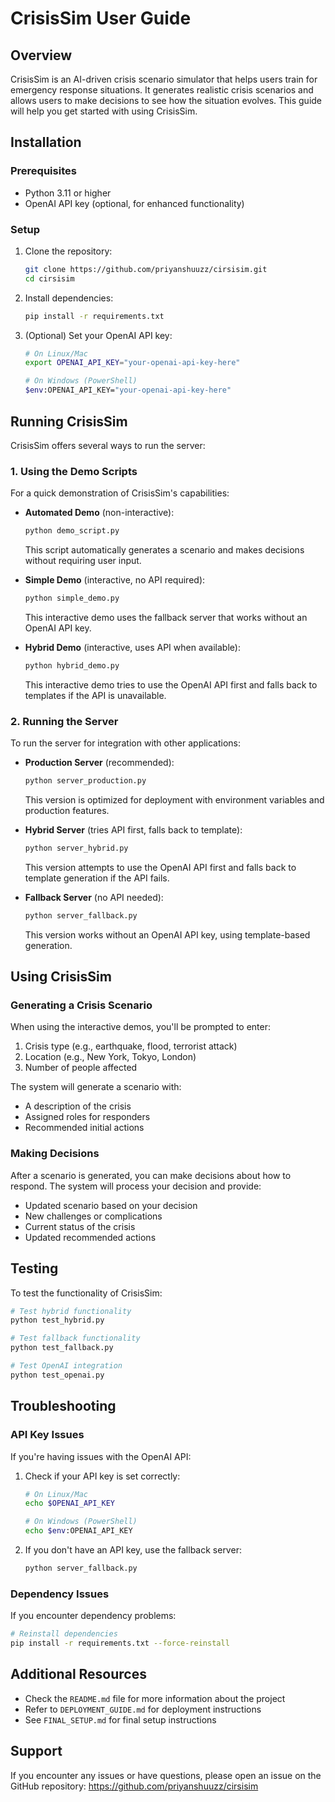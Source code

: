 # CrisisSim User Guide

## Overview

CrisisSim is an AI-driven crisis scenario simulator that helps users train for emergency response situations. It generates realistic crisis scenarios and allows users to make decisions to see how the situation evolves. This guide will help you get started with using CrisisSim.

## Installation

### Prerequisites
- Python 3.11 or higher
- OpenAI API key (optional, for enhanced functionality)

### Setup

1. Clone the repository:
   ```bash
   git clone https://github.com/priyanshuuzz/cirsisim.git
   cd cirsisim
   ```

2. Install dependencies:
   ```bash
   pip install -r requirements.txt
   ```

3. (Optional) Set your OpenAI API key:
   ```bash
   # On Linux/Mac
   export OPENAI_API_KEY="your-openai-api-key-here"
   
   # On Windows (PowerShell)
   $env:OPENAI_API_KEY="your-openai-api-key-here"
   ```

## Running CrisisSim

CrisisSim offers several ways to run the server:

### 1. Using the Demo Scripts

For a quick demonstration of CrisisSim's capabilities:

- **Automated Demo** (non-interactive):
  ```bash
  python demo_script.py
  ```
  This script automatically generates a scenario and makes decisions without requiring user input.

- **Simple Demo** (interactive, no API required):
  ```bash
  python simple_demo.py
  ```
  This interactive demo uses the fallback server that works without an OpenAI API key.

- **Hybrid Demo** (interactive, uses API when available):
  ```bash
  python hybrid_demo.py
  ```
  This interactive demo tries to use the OpenAI API first and falls back to templates if the API is unavailable.

### 2. Running the Server

To run the server for integration with other applications:

- **Production Server** (recommended):
  ```bash
  python server_production.py
  ```
  This version is optimized for deployment with environment variables and production features.

- **Hybrid Server** (tries API first, falls back to template):
  ```bash
  python server_hybrid.py
  ```
  This version attempts to use the OpenAI API first and falls back to template generation if the API fails.

- **Fallback Server** (no API needed):
  ```bash
  python server_fallback.py
  ```
  This version works without an OpenAI API key, using template-based generation.

## Using CrisisSim

### Generating a Crisis Scenario

When using the interactive demos, you'll be prompted to enter:
1. Crisis type (e.g., earthquake, flood, terrorist attack)
2. Location (e.g., New York, Tokyo, London)
3. Number of people affected

The system will generate a scenario with:
- A description of the crisis
- Assigned roles for responders
- Recommended initial actions

### Making Decisions

After a scenario is generated, you can make decisions about how to respond. The system will process your decision and provide:
- Updated scenario based on your decision
- New challenges or complications
- Current status of the crisis
- Updated recommended actions

## Testing

To test the functionality of CrisisSim:

```bash
# Test hybrid functionality
python test_hybrid.py

# Test fallback functionality
python test_fallback.py

# Test OpenAI integration
python test_openai.py
```

## Troubleshooting

### API Key Issues

If you're having issues with the OpenAI API:

1. Check if your API key is set correctly:
   ```bash
   # On Linux/Mac
   echo $OPENAI_API_KEY
   
   # On Windows (PowerShell)
   echo $env:OPENAI_API_KEY
   ```

2. If you don't have an API key, use the fallback server:
   ```bash
   python server_fallback.py
   ```

### Dependency Issues

If you encounter dependency problems:

```bash
# Reinstall dependencies
pip install -r requirements.txt --force-reinstall
```

## Additional Resources

- Check the `README.md` file for more information about the project
- Refer to `DEPLOYMENT_GUIDE.md` for deployment instructions
- See `FINAL_SETUP.md` for final setup instructions

## Support

If you encounter any issues or have questions, please open an issue on the GitHub repository: https://github.com/priyanshuuzz/cirsisim
